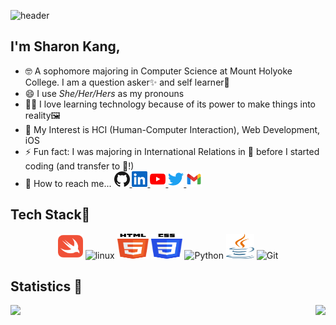 ![header](https://capsule-render.vercel.app/api?type=waving&color=auto&height=250&section=header&text=Hi%20There👋&fontSize=80&fontAlignY=35&fontAlign=51)

## I'm Sharon Kang, 

- 🤓 A sophomore majoring in Computer Science at Mount Holyoke College. I am a question asker✨ and self learner🎯 
- 😄 I use *She/Her/Hers* as my pronouns
- 👩‍💻 I love learning technology because of its power to make things into reality🖼️  
- 🔭 My Interest is HCI (Human-Computer Interaction), Web Development, iOS
- ⚡ Fun fact: I was majoring in International Relations in 🗾 before I started coding (and transfer to 🗽!)
- 💬 How to reach me...  <a href="https://github.com/breakndream">
    <img alt="GitHub" title="GitHub" height="25" width="25" src="assets/github.svg">
  </a>
  <a href="https://www.linkedin.com/in/dayeonkang28/">
    <img alt="LinkedIn" title="LinkedIn" height="25" width="25" src="assets/linkedin.svg">
  </a>
   <a href="https://www.youtube.com/channel/UCqktDJmuJjZ4dkubaKgCkBA">
    <img alt="YouTube" title="YouTube" height="25" width="25" src="assets/youtube.svg">
  </a>
   <a href="https://twitter.com/findNovembre">
    <img alt="Twitter" title="Twitter" height="25" width="25" src="assets/twitter.svg">
  </a> 
  <a href="mailto:kang26d@mtholyoke.edu">
  <img alt="Mail" title="Gmail" height="25" width="25" src="assets/icons8-gmail.svg">
  </a>
</p>



## Tech Stack🤍
<p align="center">
	<img title="swift" alt="swfit" src="/assets/swift-icon.svg" height="40" />
	<img title="R" alt="linux" src="https://raw.githubusercontent.com/Thomas-George-T/Thomas-George-T/master/assets/r-lang.svg"  width="50" width="40" />
	<img title="HTML" alt="html" src="/assets/html-5.svg"  width="50" height="40" />
	<img title="CSS" alt="css" src="/assets/css-3.svg" width="50" height="40" />
	<img title="Python" alt="Python" src="https://raw.githubusercontent.com/Thomas-George-T/Thomas-George-T/master/assets/python.svg" width="50" height="40" />
	<img title="Java" alt="java" src="/assets/java.svg" width="45" height="40" />
	<img title="Git" alt="Git" src="https://raw.githubusercontent.com/Thomas-George-T/Thomas-George-T/master/assets/git.svg" width="90" height="40" />
	
</p>

## Statistics 🎢
<p>
<a href="Sharon Kang's GitHub stats">
  <img align="left" src="https://github-readme-stats.vercel.app/api?username=breakndream"/>
</a>
<a href="https://github.com/breaknream/github-readme-stats">
  <img align="right" src= "https://github-readme-stats.vercel.app/api/top-langs/?username=breakndream"/>
</a>
</p>

<p>
</p> 


